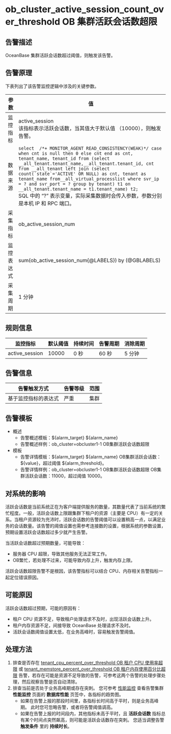 # ob_cluster_active_session_count_over_threshold OB 集群活跃会话数超限

## 告警描述

OceanBase 集群活跃会话数超过阈值，则触发该告警。

## 告警原理

下表列出了该告警监控逻辑中涉及的关键参数。

| **参数** | **值** |
| --- | --- |
| 监控指标 | active_session</br> 该指标表示活跃会话数，当其值大于默认值 （10000），则触发告警。 |
| 数据来源 | ```select  /*+ MONITOR_AGENT READ_CONSISTENCY(WEAK)*/ case when cnt is null then 0 else cnt end as cnt, tenant_name, tenant_id from (select __all_tenant.tenant_name,__all_tenant.tenant_id, cnt from __all_tenant left join (select count(`state`='ACTIVE' OR NULL) as cnt, tenant as tenant_name from__all_virtual_processlist where svr_ip = ? and svr_port = ? group by tenant) t1 on __all_tenant.tenant_name = t1.tenant_name) t2;``` </br>SQL 中的 “?” 表示变量，实际采集数据时会传入参数，参数分别是本机 IP 和 RPC 端口。 |
| 采集指标 | ob_active_session_num |
| 监控表达式 | sum(ob_active_session_num{@LABELS}) by (@GBLABELS) |
| 采集周期 | 1 分钟 |

## 规则信息

| **监控指标** | **默认阈值** | **持续时间** | **告警周期** | **消除周期** |
| --- | --- | --- | --- | --- |
| active_session | 10000 | 0 秒 | 60 秒 | 5 分钟 |

## 告警信息

| **告警触发方式** | **告警等级** | **范围** |
| --- | --- | --- |
| 基于监控指标的表达式 | 严重 | 集群 |

## 告警模板

* 概述
  * 告警概述模板：\${alarm_target} ${alarm_name}
  * 告警概述样例：ob_cluster=obcluster1-1 OB集群活跃会话数超限
* 模板
  * 告警详情模板：\${alarm_target} \${alarm_name} OB集群活跃会话数：\${value}，超过阈值 ${alarm_threshold}。
  * 告警详情样例：ob_cluster=obcluster1-1 OB集群活跃会话数超限 OB集群活跃会话数：11000，超过阈值 10000。

## 对系统的影响

活跃会话数是当前系统正在为客户端提供服务的数量，其数量代表了当前系统的繁忙程度。一般，活跃会话数上限跟集群下租户的资源（主要是 CPU）有一定的关系。当租户资源较为充沛时，活跃会话数的告警阈值可以设置稍高一点，以满足业务的会话数量。该告警的阈值设置也需参考连接数的设置，根据系统的参数设置，预期设置活跃会话数超过多少就产生告警。

当活跃会话数超过预期数量，可能导致：
* 服务器 CPU 超限，导致其他服务无法正常工作。
* OB繁忙，若处理不过来，可能导致内存上升，触发内存上限。

活跃会话数超限告警不是根因，该告警指标可以结合 CPU、内存相关告警指标一起定位错误原因。

## 可能原因

活跃会话数超过预期，可能的原因有：

* 租户 CPU 资源不足，导致租户处理请求不及时，出现活跃会话数上升。
* 租户内存资源不足，间接导致 OceanBase 处理请求不及时。
* 活跃会话数阈值设置太低，在业务高峰时，容易触发告警阈值。

## 处理方法

1. 排查是否存在 [tenant_cpu_percent_over_threshold OB 租户 CPU 使用率超限](../200.ob-alert/5400.tenant_cpu_percent_over_threshold-tenant-cpu-percent-over-threshold.md) 或 [tenant_memstore_percent_over_threshold OB 租户内存使用百分比超限](../200.ob-alert/3600.tenant_memstore_percent_over_threshold-ob-tenant-memory-usage-percentage-exceeds-the-upper-limit.md) 告警，若存在可能是资源不足导致的告警，可参考这两个告警的处理步骤处理，然后观察告警是否自动清除。
2. 排查当前是否处于业务高峰期或存在突刺。
   您可参考 [性能监控](../../300.ob-cloud-platform/400.manage-clusters/800.cluster-performance-monitoring.md) 查看告警集群 **性能监控** 页面的 **数据库性能** 页签中，各指标的趋势图。
   * 如果在告警上报的那段时间里，各指标长时间高于平时，则是业务高峰期。
  此时您可忽略告警，或者将告警阈值调高。
   * 如果在告警上报的时间段内，其他指标未高于平时，且 **活跃会话数** 指标总有某个时间点突然飙高，则可能是活跃会话数存在突刺。
    您适当调整告警 **触发条件** 里的 **持续时长**。
